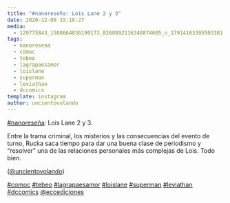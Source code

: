```yaml
---
title: "#nanoreseña: Lois Lane 2 y 3"
date: 2020-12-08 15:18:27
media: 
  - 129775843_1508664836190173_8268892136340874605_n_17914163395503381.jpg
tags: 
  - nanoresena
  - comoc
  - tebeo
  - lagrapaesamor
  - loislane
  - superman
  - leviathan
  - dccomics
template: instagram
author: uncientovolando
---
```


[#nanoreseña](/tags/nanoresena): Lois Lane 2 y 3.


Entre la trama criminal, los misterios y las consecuencias del evento de turno, Rucka saca tiempo para dar una buena clase de periodismo y “resolver” una de las relaciones personales más complejas de Lois. Todo bien.


([@uncientovolando](https://instagram.com/uncientovolando))






[#comoc](/tags/comoc) [#tebeo](/tags/tebeo) [#lagrapaesamor](/tags/lagrapaesamor) [#loislane](/tags/loislane) [#superman](/tags/superman) [#leviathan](/tags/leviathan) [#dccomics](/tags/dccomics) [@eccediciones](https://instagram.com/eccediciones)
